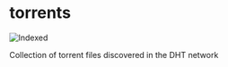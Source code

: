 torrents 
========
![Indexed](https://img.shields.io/badge/indexed-105143-blue)

Collection of torrent files discovered in the DHT network
